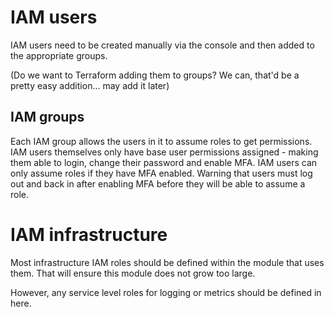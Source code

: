 # IAM users

IAM users need to be created manually via the console and then added to the appropriate groups.

(Do we want to Terraform adding them to groups? We can, that'd be a pretty easy addition... may add it later)

## IAM groups

Each IAM group allows the users in it to assume roles to get permissions. IAM users themselves only have base user permissions assigned - making them able to login, change their password and enable MFA. 
IAM users can only assume roles if they have MFA enabled. Warning that users must log out and back in after enabling MFA before they will be able to assume a role.

# IAM infrastructure

Most infrastructure IAM roles should be defined within the module that uses them. That will ensure this module does not grow too large.

However, any service level roles for logging or metrics should be defined in here.  

